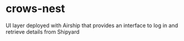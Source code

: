 # crows-nest
UI layer deployed with Airship that provides an interface to log in and retrieve details from Shipyard
